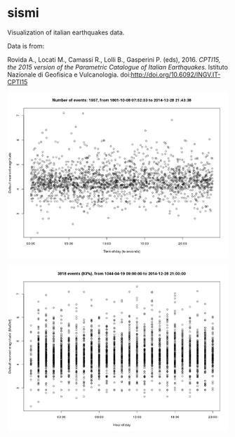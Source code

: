 # sismi
Visualization of italian earthquakes data.

Data is from:

Rovida A., Locati M., Camassi R., Lolli B., Gasperini P. (eds), 2016. *CPTI15, the 2015 version of the Parametric Catalogue of Italian Earthquakes.* Istituto Nazionale di Geofisica e Vulcanologia.
doi:http://doi.org/10.6092/INGV.IT-CPTI15

![alt text](MwDef_vs_time-of-day.png "Default Moment Magnitude (MwDef) vs time of day (to seconds).")

![alt text](MwDef_vs_hour-of-day.png "Default Moment Magnitude (MwDef) vs hour of day.")

